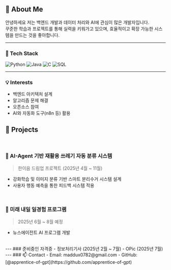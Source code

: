 ## 👋 About Me

안녕하세요 저는 백엔드 개발과 데이터 처리와 AI에 관심이 많은 개발자입니다.  
꾸준한 학습과 프로젝트를 통해 실력을 키워가고 있으며, 효율적이고 확장 가능한 시스템을 만드는 것을 좋아합니다.

---

### 🔧 Tech Stack
![Python](https://img.shields.io/badge/Python-3776AB?style=flat-square&logo=python&logoColor=white)
![Java](https://img.shields.io/badge/Java-007396?style=flat-square&logo=java&logoColor=white)
![C](https://img.shields.io/badge/C-00599C?style=flat-square&logo=c&logoColor=white)
![SQL](https://img.shields.io/badge/SQL-4479A1?style=flat-square&logo=postgresql&logoColor=white)

---

### 💡 Interests
- 백엔드 아키텍처 설계
- 알고리즘 문제 해결
- 오픈소스 참여
- AI와 자동화 도구(n8n 등) 활용

## 🚀 Projects  
<br>

### 🧠 AI-Agent 기반 재활용 쓰레기 자동 분류 시스템  
> 한이음 드림업 프로젝트 (2025년 4월 ~ 11월)  
- 강화학습 및 이미지 분류 기반 스마트 분리수거 시스템 설계  
- 사용자 행동 예측을 통한 피드백 시스템 적용  
<br>


### 💼 미래 내일 일경험 프로그램  
> 2025년 6월 ~ 8월 예정  
- 뉴스에이전트 AI 프로그램 개발
<br>
---
### 준비중인 자격증
- 정보처리기사 (2025년 2월 ~ 7월)
- OPic (2025년 7월)
<br>
---
### 📫 Contact
- Email: maddux0782@gmail.com
- GitHub: [@apprentice-of-gpt](https://github.com/apprentice-of-gpt)



